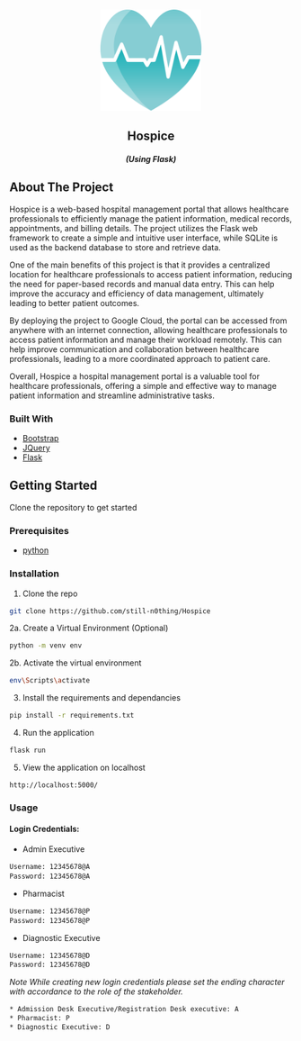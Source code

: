 <!-- PROJECT LOGO -->
<br />
<p align="center">
    <img src="static/img/logo.svg" alt="Logo" width="180" height="180">
  </a>

  <h2 align="center">Hospice</h2>
  <h5 align="center"><em>(Using Flask)</em></h5>
</p>



<!-- ABOUT THE PROJECT -->
## About The Project
Hospice is a web-based hospital management portal that allows healthcare professionals to efficiently manage the patient information, medical records, appointments, and billing details. The project utilizes the Flask web framework to create a simple and intuitive user interface, while SQLite is used as the backend database to store and retrieve data.

One of the main benefits of this project is that it provides a centralized location for healthcare professionals to access patient information, reducing the need for paper-based records and manual data entry. This can help improve the accuracy and efficiency of data management, ultimately leading to better patient outcomes.

By deploying the project to Google Cloud, the portal can be accessed from anywhere with an internet connection, allowing healthcare professionals to access patient information and manage their workload remotely. This can help improve communication and collaboration between healthcare professionals, leading to a more coordinated approach to patient care.

Overall, Hospice a hospital management portal is a valuable tool for healthcare professionals, offering a simple and effective way to manage patient information and streamline administrative tasks.

### Built With

* [Bootstrap](https://getbootstrap.com)
* [JQuery](https://jquery.com)
* [Flask](https://palletsprojects.com/p/flask/)



<!-- GETTING STARTED -->
## Getting Started

Clone the repository to get started

### Prerequisites

* [python](https://www.python.org/)

### Installation

1. Clone the repo
```sh
git clone https://github.com/still-n0thing/Hospice
```
2a. Create a Virtual Environment (Optional)
```sh
python -m venv env
```
2b. Activate the virtual environment 
```sh
env\Scripts\activate
```
3. Install the requirements and dependancies
```sh
pip install -r requirements.txt
```
4. Run the application
```python
flask run
```
5. View the application on localhost
```
http://localhost:5000/
```


### Usage

#### Login Credentials:

* Admin Executive
```sh
Username: 12345678@A
Password: 12345678@A
```

* Pharmacist
```sh
Username: 12345678@P
Password: 12345678@P
```

* Diagnostic Executive
```sh
Username: 12345678@D
Password: 12345678@D
```

*Note While creating new login credentials please set the ending character with accordance to the role of the stakeholder.*

    * Admission Desk Executive/Registration Desk executive: A
    * Pharmacist: P
    * Diagnostic Executive: D
